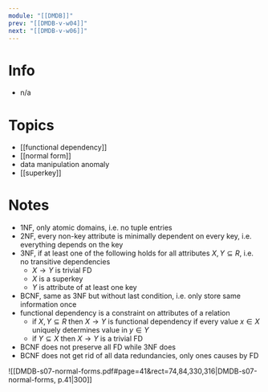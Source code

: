```yaml
---
module: "[[DMDB]]"
prev: "[[DMDB-v-w04]]"
next: "[[DMDB-v-w06]]"
---
```



# Info
- n/a

# Topics
- [[functional dependency]]
- [[normal form]]
- data manipulation anomaly
- [[superkey]]


# Notes
- 1NF, only atomic domains, i.e. no tuple entries
- 2NF, every non-key attribute is minimally dependent on every key, i.e. everything depends on the key
- 3NF, if at least one of the following holds for all attributes $X, Y \subseteq R$, i.e. no transitive dependencies
	- $X \to Y$ is trivial FD
	- $X$ is a superkey
	- $Y$ is attribute of at least one key
- BCNF, same as 3NF but without last condition, i.e. only store same information once
- functional dependency is a constraint on attributes of a relation
	- if $X, Y \subseteq R$ then $X \to Y$ is functional dependency if every value $x \in X$ uniquely determines value in $y \in Y$
	- if $Y \subseteq X$ then $X \to Y$ is a trivial FD
- BCNF does not preserve all FD while 3NF does
- BCNF does not get rid of all data redundancies, only ones causes by FD


![[DMDB-s07-normal-forms.pdf#page=41&rect=74,84,330,316|DMDB-s07-normal-forms, p.41|300]]